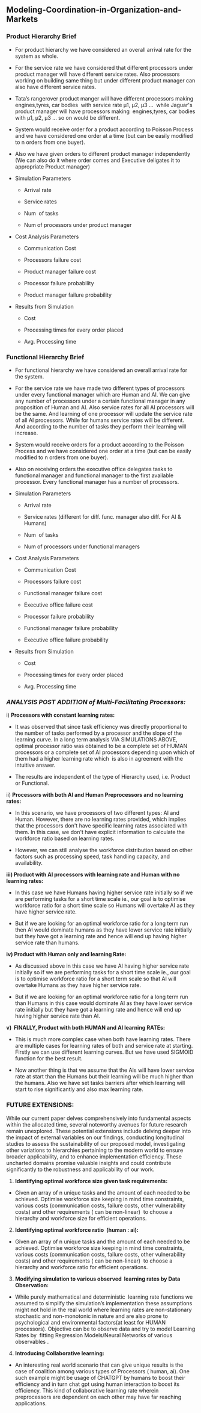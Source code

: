 <!--StartFragment-->


## <!--StartFragment--> Modeling-Coordination-in-Organization-and-Markets <!--StartFragment-->

  ### Product Hierarchy Brief

  - For product hierarchy we have considered an overall arrival rate for the system as whole.

  - For the service rate we have considered that different processors under product manager will have different service rates. Also processors working on building same thing but under different product manager can also have different service rates.

  - Tata’s rangerover product manger will have different processors making engines,tyres, car bodies  with service rate µ1, µ2, µ3 …  while Jaguar's product manager will have processors making  engines,tyres, car bodies with µ1, µ2, µ3 … so on would be different.

  - System would receive order for a product according to Poisson Process and we have considered one order at a time (but can be easily modified to n orders from one buyer).

  - Also we have given orders to different product manager independently (We can also do it where order comes and Executive deligates it to appropriate Product manager)

  - Simulation Parameters 

    - Arrival rate

    - Service rates

    - Num  of tasks

    - Num of processors under product manager

  - Cost Analysis Parameters

    - Communication Cost

    - Processors failure cost

    - Product manager failure cost

    - Processor failure probability

    - Product manager failure probability

  - Results from Simulation

    - Cost

    - Processing times for every order placed

    - Avg. Processing time

  ### Functional Hierarchy Brief

  - For functional hierarchy we have considered an overall arrival rate for the system.

  - For the service rate we have made two different types of processors under every functional manager which are Human and AI. We can give any number of processors under a certain functional manager in any proposition of Human and AI. Also service rates for all AI processors will be the same. And learning of one processor will update the service rate of all AI processors. While for humans service rates will be different. And according to the number of tasks they perform their learning will increase.

  - System would receive orders for a product according to the Poisson Process and we have considered one order at a time (but can be easily modified to n orders from one buyer).

  - Also on receiving orders the executive office delegates tasks to functional manager and functional manager to the first available processor. Every functional manager has a number of processors.

  - Simulation Parameters 

    - Arrival rate

    - Service rates (different for diff. func. manager also diff. For AI & Humans)

    - Num  of tasks

    - Num of processors under functional managers

  - Cost Analysis Parameters

    - Communication Cost

    - Processors failure cost

    - Functional manager failure cost

    - Executive office failure cost

    - Processor failure probability

    - Functional manager failure probability

    - Executive office failure probability

  - Results from Simulation

    - Cost

    - Processing times for every order placed

    - Avg. Processing time

  ### _ANALYSIS POST ADDITION of Multi-Facilitating Processors:_

  i) **Processors with constant learning rates:**

  - It was observed that since task efficiency was directly proportional to the number of tasks performed by a processor and the slope of the learning curve. In a long term analysis VIA SIMULATIONS ABOVE, optimal processor ratio was obtained to be a complete set of HUMAN processors or a complete set of AI processors depending upon which of them had a higher learning rate which  is also in agreement with the intuitive answer.

  - The results are independent of the type of Hierarchy used, i.e. Product or Functional.

  ii) **Processors with both AI and Human Preprocessors and no learning rates:**

  - In this scenario, we have processors of two different types: AI and Human. However, there are no learning rates provided, which implies that the processors don't have specific learning rates associated with them. In this case, we don't have explicit information to calculate the workforce ratio based on learning rates.

  * However, we can still analyse the workforce distribution based on other factors such as processing speed, task handling capacity, and availability.

  **iii) Product with AI processors with learning rate and Human with no learning rates:**

  - In this case we have Humans having higher service rate initially so if we are performing tasks for a short time scale ie., our goal is to optimise workforce ratio for a short time scale so Humans will overtake AI as they have higher service rate.

  - But if we are looking for an optimal workforce ratio for a long term run then AI would dominate humans as they have lower service rate initially but they have got a learning rate and hence will end up having higher service rate than humans.

  **iv) Product with Human only and learning Rate:**

  - As discussed above in this case we have AI having higher service rate initially so if we are performing tasks for a short time scale ie., our goal is to optimise workforce ratio for a short term scale so that AI will overtake Humans as they have higher service rate.

  - But if we are looking for an optimal workforce ratio for a long term run than Humans in this case would dominate AI as they have lower service rate initially but they have got a learning rate and hence will end up having higher service rate than AI.

  **v)  FINALLY, Product with both HUMAN and AI learning RATEs:**

  - This is much more complex case when both have learning rates. There are multiple cases for learning rates of both and service rate at starting. Firstly we can use different learning curves. But we have used SIGMOID function for the best result.

  - Now another thing is that we assume that the AIs will have lower service rate at start than the Humans but their learning will be much higher than the humans. Also we have set tasks barriers after which learning will start to rise significantly and also max learning rate.

  ### FUTURE EXTENSIONS:

  While our current paper delves comprehensively into fundamental aspects within the allocated time, several noteworthy avenues for future research remain unexplored. These potential extensions include delving deeper into the impact of external variables on our findings, conducting longitudinal studies to assess the sustainability of our proposed model, investigating other variations to hierarchies pertaining to the modern world to ensure broader applicability, and to enhance implementation efficiency. These uncharted domains promise valuable insights and could contribute significantly to the robustness and applicability of our work.

  1. **Identifying optimal workforce size given task requirements:**

  - Given an array of n unique tasks and the amount of each needed to be achieved. Optimise workforce size keeping in mind time constraints, various costs (communication costs, failure costs, other vulnerability costs) and other requirements ( can be non-linear)  to choose a hierarchy and workforce size for efficient operations.

  2. **Identifying optimal workforce ratio  (human : ai):** 

  - Given an array of n unique tasks and the amount of each needed to be achieved. Optimise workforce size keeping in mind time constraints, various costs (communication costs, failure costs, other vulnerability costs) and other requirements ( can be non-linear)  to choose a hierarchy and workforce ratio for efficient operations.

  3. **Modifying simulation to various observed  learning rates by Data Observation:**

  - While purely mathematical and deterministic  learning rate functions we assumed to simplify the simulation’s implementation these assumptions might not hold in the real world where learning rates are non-stationary stochastic and non-monotonic in nature and are also prone to psychological and environmental factors(at least for HUMAN processors). Objective can be to observe data and try to model Learning Rates by  fitting Regression Models/Neural Networks of various observables .

  4. **Introducing Collaborative learning:**

  - An interesting real world scenario that can give unique results is the case of coalition among various types of Processors ( human, ai). One such example might be usage of CHATGPT by humans to boost their efficiency and in turn chat gpt using human interaction to boost its efficiency. This kind of collaborative learning rate wherein preprocessors are dependent on each other may have far reaching applications.

  <!--EndFragment--><!--EndFragment--><!--EndFragment--><!--EndFragment--><!--EndFragment--><!--EndFragment--><!--EndFragment--><!--EndFragment-->

<!--EndFragment-->
